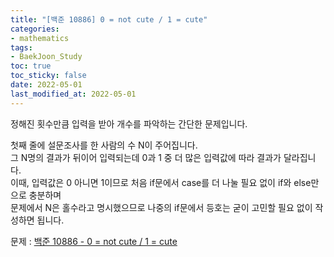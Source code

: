 ```yaml
---
title: "[백준 10886] 0 = not cute / 1 = cute"
categories: 
- mathematics
tags:
- BaekJoon_Study
toc: true
toc_sticky: false
date: 2022-05-01
last_modified_at: 2022-05-01
---
```


정해진 횟수만큼 입력을 받아 개수를 파악하는 간단한 문제입니다.

첫째 줄에 설문조사를 한 사람의 수 N이 주어집니다.  
그 N명의 결과가 뒤이어 입력되는데 0과 1 중 더 많은 입력값에 따라 결과가 달라집니다.  
이때, 입력값은 0 아니면 1이므로 처음 if문에서 case를 더 나눌 필요 없이 if와 else만으로 충분하며   
문제에서 N은 홀수라고 명시했으므로 나중의 if문에서 등호는 굳이 고민할 필요 없이 작성하면 됩니다.

문제 : [백준 10886 - 0 = not cute / 1 = cute](https://www.acmicpc.net/problem/10886)

<script src="https://gist.github.com/Ryumaker/6a855fa356902fa2f7fed81b45a3839e.js"></script>


